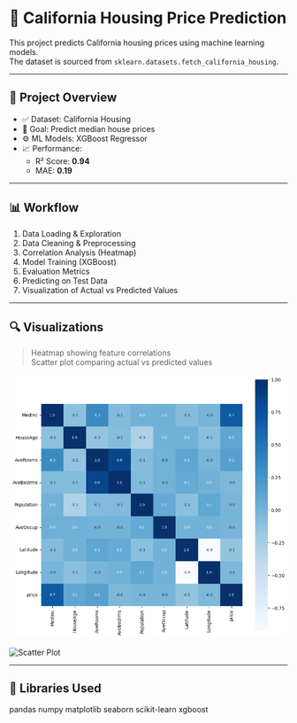 # 🏡 California Housing Price Prediction

This project predicts California housing prices using machine learning models.  
The dataset is sourced from `sklearn.datasets.fetch_california_housing`.

---

## 📌 Project Overview

- ✅ Dataset: California Housing
- 🎯 Goal: Predict median house prices
- ⚙️ ML Models:  XGBoost Regressor
- 📈 Performance:
  - R² Score: **0.94**
  - MAE: **0.19**

---

## 📊 Workflow

1. Data Loading & Exploration
2. Data Cleaning & Preprocessing
3. Correlation Analysis (Heatmap)
4. Model Training (XGBoost)
5. Evaluation Metrics
6. Predicting on Test Data
7. Visualization of Actual vs Predicted Values

---

## 🔍 Visualizations

> Heatmap showing feature correlations  
> Scatter plot comparing actual vs predicted values

![Heatmap](heatmap.png)



![Scatter Plot](images/scatter_plot.png)


---

## 🧪 Libraries Used

pandas
numpy
matplotlib
seaborn
scikit-learn
xgboost

